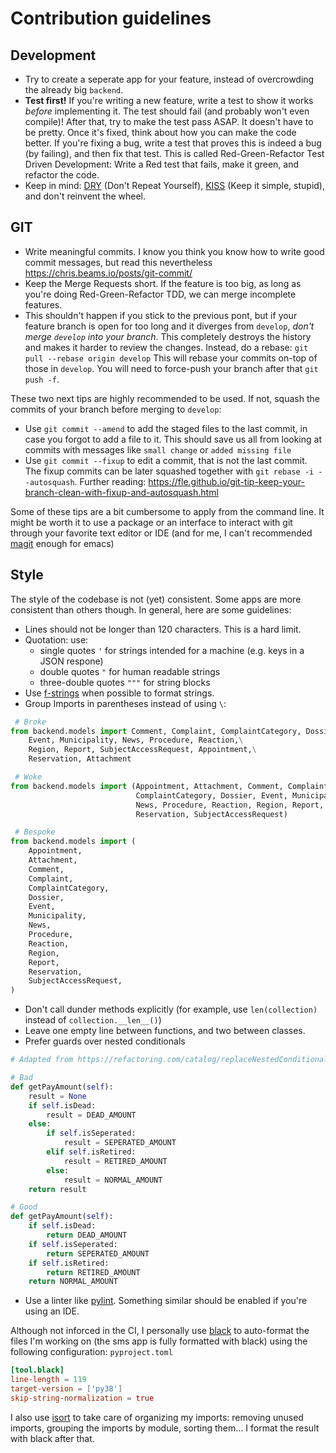 # Contribution guidelines

## Development

- Try to create a seperate app for your feature, instead of overcrowding the
  already big `backend`.
- **Test first!** If you're writing a new feature, write a test to show it works
  _before_ implementing it. The test should fail (and probably won't even
  compile)! After that, try to make the test pass ASAP. It doesn't have to be
  pretty. Once it's fixed, think about how you can make the code better. If
  you're fixing a bug, write a test that proves this is indeed a bug (by
  failing), and then fix that test. This is called Red-Green-Refactor Test
  Driven Development: Write a Red test that fails, make it green, and refactor
  the code.
- Keep in mind: [DRY] (Don't Repeat Yourself), [KISS] (Keep it simple, stupid),
  and don't reinvent the wheel.

## GIT

- Write meaningful commits. I know you think you know how to write good commit
  messages, but read this nevertheless https://chris.beams.io/posts/git-commit/
- Keep the Merge Requests short. If the feature is too big, as long as you're
  doing Red-Green-Refactor TDD, we can merge incomplete features.
- This shouldn't happen if you stick to the previous pont, but if your feature
  branch is open for too long and it diverges from `develop`, _don't merge
  `develop` into your branch_. This completely destroys the history and makes it
  harder to review the changes. Instead, do a rebase:
  `git pull --rebase origin develop` This will rebase your commits on-top of
  those in `develop`. You will need to force-push your branch after that `git
  push -f`.

These two next tips are highly recommended to be used. If not, squash the
commits of your branch before merging to `develop`:

- Use `git commit --amend` to add the staged files to the last commit, in case
  you forgot to add a file to it. This should save us all from looking at
  commits with messages like `small change` or `added missing file`
- Use `git commit --fixup` to edit a commit, that is not the last commit. The
  fixup commits can be later squashed together with `git rebase -i
  --autosquash`. Further reading:
  https://fle.github.io/git-tip-keep-your-branch-clean-with-fixup-and-autosquash.html

Some of these tips are a bit cumbersome to apply from the command line. It might
be worth it to use a package or an interface to interact with git through your
favorite text editor or IDE (and for me, I can't recommended [magit] enough for
emacs)


## Style

The style of the codebase is not (yet) consistent. Some apps are more consistent
than others though. In general, here are some guidelines:

- Lines should not be longer than 120 characters. This is a hard limit.
- Quotation: use:
  - single quotes `'` for strings intended for a machine (e.g. keys in a JSON
    respone)
  - double quotes `"` for human readable strings
  - three-double quotes `"""` for string blocks
- Use [f-strings] when possible to format strings.
- Group Imports in parentheses instead of using `\`:

```python
 # Broke
from backend.models import Comment, Complaint, ComplaintCategory, Dossier, \
    Event, Municipality, News, Procedure, Reaction,\
    Region, Report, SubjectAccessRequest, Appointment,\
    Reservation, Attachment

 # Woke
from backend.models import (Appointment, Attachment, Comment, Complaint,
                            ComplaintCategory, Dossier, Event, Municipality,
                            News, Procedure, Reaction, Region, Report,
                            Reservation, SubjectAccessRequest)

 # Bespoke
from backend.models import (
    Appointment,
    Attachment,
    Comment,
    Complaint,
    ComplaintCategory,
    Dossier,
    Event,
    Municipality,
    News,
    Procedure,
    Reaction,
    Region,
    Report,
    Reservation,
    SubjectAccessRequest,
)
```

- Don't call dunder methods explicitly (for example, use `len(collection)`
  instead of `collection.__len__()`)
- Leave one empty line between functions, and two between classes.
- Prefer guards over nested conditionals

```python
# Adapted from https://refactoring.com/catalog/replaceNestedConditionalWithGuardClauses.html

# Bad
def getPayAmount(self):
    result = None
    if self.isDead:
        result = DEAD_AMOUNT
    else:
        if self.isSeperated:
            result = SEPERATED_AMOUNT
        elif self.isRetired:
            result = RETIRED_AMOUNT
        else:
            result = NORMAL_AMOUNT
    return result

# Good
def getPayAmount(self):
    if self.isDead:
        return DEAD_AMOUNT
    if self.isSeperated:
        return SEPERATED_AMOUNT
    if self.isRetired:
        return RETIRED_AMOUNT
    return NORMAL_AMOUNT
```

- Use a linter like [pylint]. Something similar should be enabled if you're
  using an IDE.

Although not inforced in the CI, I personally use [black] to
auto-format the files I'm working on (the sms app is fully formatted with black)
using the following configuration:
`pyproject.toml`

```toml
[tool.black]
line-length = 119
target-version = ['py38']
skip-string-normalization = true
```

I also use [isort] to take care of organizing my imports: removing unused
imports, grouping the imports by module, sorting them… I format the result with
black after that.

[f-strings]: https://realpython.com/python-f-strings/#f-strings-a-new-and-improved-way-to-format-strings-in-python
[black]: https://github.com/psf/black
[isort]: https://github.com/PyCQA/isort
[DRY]: https://en.wikipedia.org/wiki/Don%27t_repeat_yourself
[KISS]: https://en.wikipedia.org/wiki/KISS_principle
[pylint]: https://www.pylint.org/
[magit]: https://magit.vc/
